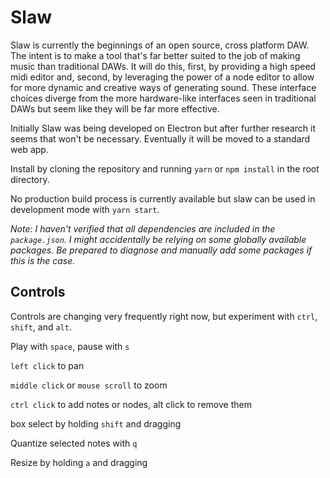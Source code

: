 # Slaw

Slaw is currently the beginnings of an open source, cross platform DAW. The intent is to make a tool
that's far better suited to the job of making music than traditional DAWs. It will do this, first, by
providing a high speed midi editor and, second, by leveraging the power of a node editor to allow
for more dynamic and creative ways of generating sound. These interface choices diverge from the more hardware-like
interfaces seen in traditional DAWs but seem like they will be far more effective.

Initially Slaw was being developed on Electron but after further research it seems that won't be necessary. Eventually
it will be moved to a standard web app.

Install by cloning the repository and running `yarn` or `npm install` in the root directory.

No production build process is currently available but slaw can be used in development mode with `yarn start`.

_Note: I haven't verified that all dependencies are included in the `package.json`. I might accidentally be relying on some globally available packages. Be prepared to diagnose and manually add some packages if this is the case._

## Controls

Controls are changing very frequently right now, but experiment with `ctrl`, `shift`, and `alt`.

Play with `space`, pause with `s`

`left click` to pan

`middle click` or `mouse scroll` to zoom

`ctrl click` to add notes or nodes, alt click to remove them

box select by holding `shift` and dragging

Quantize selected notes with `q`

Resize by holding `a` and dragging
